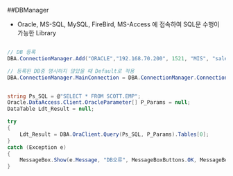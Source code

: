 ##DBManager
- Oracle, MS-SQL, MySQL, FireBird, MS-Access 에 접속하여 SQL문 수행이 가능한 Library

```C#

// DB 등록
DBA.ConnectionManager.Add("ORACLE","192.168.70.200", 1521, "MIS", "sales", "oraora");

// 등록된 DB중 명시하지 않았을 때 Default로 적용
DBA.ConnectionManager.MainConnection = DBA.ConnectionManager.ConnectionList["ORACLE"];


string Ps_SQL = @"SELECT * FROM SCOTT.EMP";
Oracle.DataAccess.Client.OracleParameter[] P_Params = null;
DataTable Ldt_Result = null;

try
{
    Ldt_Result = DBA.OraClient.Query(Ps_SQL, P_Params).Tables[0];
}
catch (Exception e)
{
	MessageBox.Show(e.Message, "DB오류", MessageBoxButtons.OK, MessageBoxIcon.Error);
}
```
